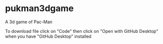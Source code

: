 # pukman3dgame
A 3d game of Pac-Man


To download file click on "Code" then click on "Open with GitHub Desktop" when you have "GitHub Desktop" installed
